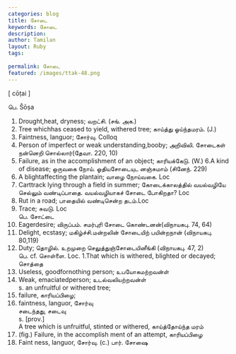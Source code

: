 ```yaml
---
categories: blog
title: சோடை
keywords: சோடை
description: 
author: Tamilan
layout: Ruby
tags: 
 
permalink: சோடை
featured: /images/ttak-48.png
---
```

  
[ cōṭai ]  
  
பெ. Šōṣa  
1. Drought,heat, dryness; வறட்சி. (சங். அக.)  
2. Tree whichhas ceased to yield, withered tree; காய்த்து ஓய்ந்தமரம். (J.)  
3. Faintness, languor; சோர்வு. Colloq  
4. Person of imperfect or weak understanding,booby; அறிவிலி. சோடைகள் நன்னெறி சொல்லார்(தேவா. 220, 10)  
5. Failure, as in the accomplishment of an object; காரியக்கேடு. (W.) 6.A kind of disease; ஒருவகை நோய். ஓதியசோடையுட னஞ்சுமாம் (சினேந். 229)  
7. A blightaffecting the plantain; வாழை நோய்வகை. Loc  
8. Carttrack lying through a field in summer; கோடைக்காலத்தில் வயல்வழியே செல்லும் வண்டிப்பாதை. வயல்வழியாகச் சோடை போகிறதா? Loc  
9. Rut in a road; பாதையில் வண்டிசென்ற தடம்.Loc  
10. Trace; சுவடு. Loc  
பெ. சோட்டை  
1. Eagerdesire; விருப்பம். சமர்புரி சோடை கொண்டனன்(விநாயகபு. 74, 64)  
2. Delight, ecstasy; மகிழ்ச்சி.மன்றலின் சோடையிற் பயின்றநான் (விநாயகபு. 80,119)  
3. Duty; தொழில். உறமுறை செலுத்துஞ்சோடையினீங்கி (விநாயகபு. 47, 2)  
பெ. cf. சொள்ளை. Loc. 1.That which is withered, blighted or decayed; சொத்தை  
2. Useless, goodfornothing person; உபயோகமற்றவன்ள்  
3. Weak, emaciatedperson; உடல்வலியற்றவன்ள்  
s. an unfruitful or withered tree;  
2. failure, காரியப்பிழை;  
3. faintness, languor, சோர்வு  
சடைந்தது, சடைவு  
s. [prov.]  
A tree which is unfruitful, stinted or withered, காய்த்தோய்ந்த மரம்  
2. (fig.) Failure, in the accomplish ment of an attempt, காரியப்பிழை  
3. Faint ness, languor, சோர்வு. (c.) பார். சோஷை